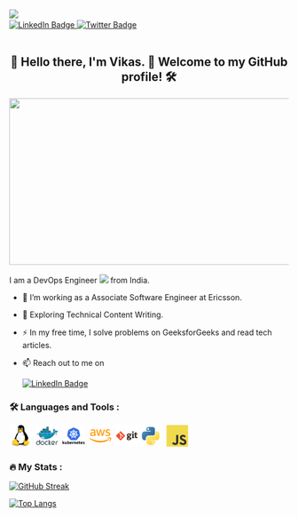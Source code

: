### <div id="header" align="center">
  <img src="https://media.giphy.com/media/v1.Y2lkPTc5MGI3NjExMDVjYWMxb25wN2d1cXY4azljdzczZ2dwcnFwMWZ0c2RjaXR0bTViayZlcD12MV9pbnRlcm5hbF9naWZfYnlfaWQmY3Q9Zw/MRsnIYt2j53lYsQ80x/giphy.gif" width="400"/>
</div>

<div id="badges">
  <a href="https://www.linkedin.com/in/vikas-prajapati-986135203/">
    <img src="https://img.shields.io/badge/LinkedIn-blue?style=for-the-badge&logo=linkedin&logoColor=white" alt="LinkedIn Badge"/>
  </a>
  <a href="your-twitter-URL">
    <img src="https://img.shields.io/badge/Twitter-blue?style=for-the-badge&logo=twitter&logoColor=white" alt="Twitter Badge"/>
  </a>
</div>
</div>
   </a>
<img src="https://komarev.com/ghpvc/?username=VIKAS005&style=flat-square&color=yellow" alt=""/>
   </a>
</div>

<h2 align="center">👋 Hello there, I'm Vikas. 🚀 Welcome to my GitHub profile! 🛠️ </h2>

<div align="center">
  <img src="https://media.giphy.com/media/dWesBcTLavkZuG35MI/giphy.gif" width="600" height="300"/>
</div>

I am a DevOps Engineer <img src="https://media.giphy.com/media/WUlplcMpOCEmTGBtBW/giphy.gif" width="30"> from India.

- :telescope: I’m working as a Associate Software Engineer at Ericsson.

- :seedling: Exploring Technical Content Writing.

- :zap: In my free time, I solve problems on GeeksforGeeks and read tech articles.

- :mailbox: Reach out to me on  <div id="badges">
  <a href="https://www.linkedin.com/in/vikas-prajapati-986135203/">
    <img src="https://img.shields.io/badge/LinkedIn-blue?style=for-the-badge&logo=linkedin&logoColor=white" alt="LinkedIn Badge"/>
  </a>
  <div>

### :hammer_and_wrench: Languages and Tools :

<div>
  <img src="https://github.com/devicons/devicon/blob/master/icons/linux/linux-original.svg" title="linux" alt="linux" width="40" height="40"/>&nbsp;
  <img src="https://github.com/devicons/devicon/blob/master/icons/docker/docker-original-wordmark.svg" title="docker" alt="docker" width="40" height="40"/>&nbsp;
  <img src="https://github.com/devicons/devicon/blob/master/icons/kubernetes/kubernetes-original-wordmark.svg" title="kubernetes" alt="kubernetes" width="40" height="40"/>&nbsp;
  <img src="https://github.com/devicons/devicon/blob/master/icons/amazonwebservices/amazonwebservices-plain-wordmark.svg" title="AWS" alt="AWS" width="40" height="40"/>&nbsp;
  <img src="https://github.com/devicons/devicon/blob/master/icons/git/git-original-wordmark.svg" title="Git" **alt="Git" width="40" height="40"/>
  <img src="https://github.com/devicons/devicon/blob/master/icons/python/python-original.svg" title="python" alt="python" width="40" height="40"/>&nbsp;
  <img src="https://github.com/devicons/devicon/blob/master/icons/javascript/javascript-original.svg" title="JavaScript" alt="JavaScript" width="40" height="40"/>&nbsp;

</div>

### :fire: My Stats :

[![GitHub Streak](https://github-readme-streak-stats.herokuapp.com?user=VIKAS005&theme=dark)](https://git.io/streak-stats)

[![Top Langs](https://github-readme-stats.vercel.app/api/top-langs/?username=VIKAS005&layout=compact&theme=vision-friendly-dark)](https://github.com/VIKAS005/github-readme-stats)






<!--
Here are some ideas to get you started:



- 🔭 I’m currently working on ...
- 🌱 I’m currently learning ...
- 👯 I’m looking to collaborate on ...
- 🤔 I’m looking for help with ...
- 💬 Ask me about ...
- 📫 How to reach me: ...
- 😄 Pronouns: ...
- ⚡ Fun fact: ...
-->
